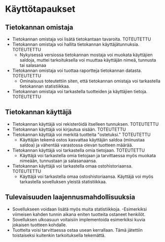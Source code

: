 # Käyttötapaukset

## Tietokannan omistaja

- Tietokannan omistaja voi lisätä tietokantaan tavaroita. TOTEUTETTU
- Tietokannan omistaja voi hallita tietokannan käyttäjätunnuksia. TOTEUTETTU
    - Nykyisessä versiossa tietokannan mostaja voi muokata käyttäjien saldoja, muttei tarkoituksella voi muuttaa käyttäjän nimeä, tunnusta tai salasanaa
- Tietokannan omistaja voi tuottaa raportteja tietokannan datasta. TOTEUTETTU
    - Ominaisuus toteutettiin siten, että tietokannan omistaja voi tarkastella tietokannan statistiikkaa. 
- Tietokannan omistaja voi tarkastella tuotteiden ja käyttäjien tietoja. TOTEUTETTU

## Tietokannan käyttäjä

- Tietokannan käyttäjä voi rekisteröidä itselleen tunnuksen. TOTEUTETTU
- Tietokannan käyttäjä voi kirjautua sisään. TOTEUTETTU
- Tietokannan käyttäjä voi merkitä tuotteita "ostetuksi." TOTEUTETTU
    - Käyttäjän tekemä ostos kasvattaa käyttäjän saldoa (miinustaa saldoa) ja vähentää varastossa olevan tuotteen määrää.
- Tietokannan käyttäjä voi tarkastella omia tietojaan. TOTEUTETTU
    - Käyttäjä voi tarkastella omia tietojaan ja tarvittaessa myös muokata nimeään, tunnustaan ja salasanaansa.
- Tietokannan käyttäjä voi tarkastella omaa ostohistoriaansa. TOTEUTETTU
    - Käyttäjä voi tarkastella omaa ostoshistoriaansa. Käyttäjä voi myös tarkastella sovelluksen yleistä statistiikkaa.
    
 ## Tulevaisuuden laajennusmahdollisuuksia
 
 - Sovellukseen voidaan lisätä myös muita statistiikkoja.
    -Esimerkiksi viimeisen kahden tunnin aikana eniten tuotteita ostaneet henkilöt.
 - Sovelluksen ulkoasuun voitaisiin implementoida esimerkiksi kuvia jokaisen tuotteen kohdalle. 
 - Tuotteita voisi tarvittaessa ostaa usean kerrallaan. Tämä jätettiin toistaiseksi kuitenkin tarkoituksella tekemättä.
